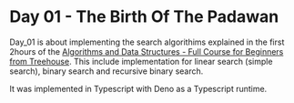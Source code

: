 # Day 01 - The Birth Of The Padawan

Day_01 is about implementing the search algorithims explained in the first 2hours of the
[Algorithms and Data Structures - Full Course for Beginners from
Treehouse](https://youtu.be/8hly31xKli0). This include implementation for linear
search (simple search), binary search and recursive binary search.

It was implemented in Typescript with Deno as a Typescript runtime.
